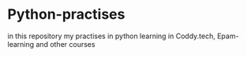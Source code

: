 # Python-practises
in this repository my practises in python learning in Coddy.tech, Epam-learning and other courses
